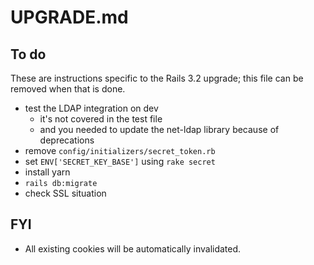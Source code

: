 # UPGRADE.md

## To do
These are instructions specific to the Rails 3.2 upgrade; this file can be
removed when that is done.

- test the LDAP integration on dev
  - it's not covered in the test file
  - and you needed to update the net-ldap library because of deprecations
- remove `config/initializers/secret_token.rb`
- set `ENV['SECRET_KEY_BASE']` using `rake secret`
- install yarn
- `rails db:migrate`
- check SSL situation

## FYI
- All existing cookies will be automatically invalidated.
